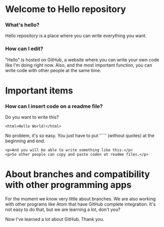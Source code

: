 # Welcome to Hello repository
### What's hello?
Hello repository is a place where you can write everything you want.

### How can I edit?
"Hello" is hosted on GitHub, a website where you can write your own code like I'm doing right now. Also, and the most important function, you can write code with other people at the same time.

# Important items
### How can I insert code on a readme file?
Do you want to write this?

```<html>Hello World!</html>```

No problem, it's so easy. You just have to put '```' (without quotes) at the beginning and end.

```
<p>And you will be able to write something like this.</p>
<p>So other people can copy and paste coden at readme files.</p>
```

# About branches and compatibility with other programming apps
For the moment we know very little about branches. We are also working with other programs like Atom that have GitHub complete integration. It's not easy to do that, but we are learning a lot, don't you?

Now I've learned a lot about GitHub. Thank you.
